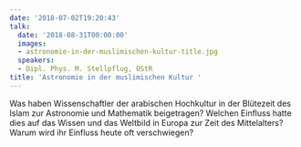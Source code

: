 ```yaml
---
date: '2018-07-02T19:20:43'
talk:
  date: '2018-08-31T00:00:00'
  images:
  - astronomie-in-der-muslimischen-kultur-title.jpg
  speakers:
  - Dipl. Phys. M. Stellpflug, OStR
title: 'Astronomie in der muslimischen Kultur '
---
```

Was haben Wissenschaftler der arabischen Hochkultur in der Blütezeit des Islam zur Astronomie und Mathematik beigetragen? Welchen Einfluss hatte dies auf das Wissen und das Weltbild in Europa zur Zeit des Mittelalters? Warum wird ihr Einfluss heute oft verschwiegen?

